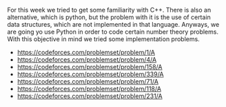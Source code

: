 For this week we tried to get some familiarity with C++. There is also an alternative, which is python, but the problem with it is the use of certain data structures, which are not implemented in that language. Anyways, we are going yo use Python in order to code certain number theory problems. 
With this objective in mind we tried some implementation problems.

- https://codeforces.com/problemset/problem/1/A
- https://codeforces.com/problemset/problem/4/A
- https://codeforces.com/problemset/problem/158/A
- https://codeforces.com/problemset/problem/339/A
- https://codeforces.com/problemset/problem/71/A
- https://codeforces.com/problemset/problem/118/A
- https://codeforces.com/problemset/problem/231/A
